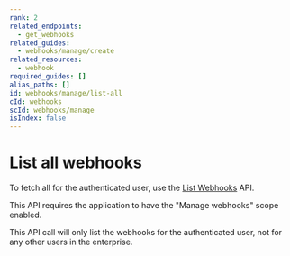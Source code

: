 ```yaml
---
rank: 2
related_endpoints:
  - get_webhooks
related_guides:
  - webhooks/manage/create
related_resources:
  - webhook
required_guides: []
alias_paths: []
id: webhooks/manage/list-all
cId: webhooks
scId: webhooks/manage
isIndex: false
---
```


# List all webhooks

To fetch all for the authenticated user, use the [List Webhooks][1] API.

<Samples id='get_webhooks' >

</Samples>

<Message>

This API requires the application to have the "Manage
webhooks" scope enabled.

</Message>

This API call will only list the webhooks for the authenticated user, not
for any other users in the enterprise.

[1]: endpoint://get_webhooks
